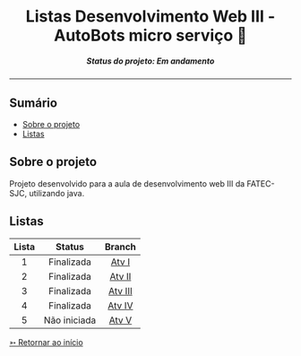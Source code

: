 <h1 align="center">Listas Desenvolvimento Web III - AutoBots micro serviço 🤖</h1>
<H5 align="center"> Status do projeto: Em andamento</H5>

<hr> 

## Sumário

- [Sobre o projeto](#Sobre-o-projeto)
- [Listas](#Listas)


## Sobre o projeto

Projeto desenvolvido para a aula de desenvolvimento web III da FATEC-SJC, utilizando java.


## Listas

| Lista | Status | Branch |
|:-----:|:----------:|:---------:|
| 1 | Finalizada | [Atv I](https://github.com/SBittencourt/ListaAutoBots---devWebIII/tree/AtvI)  |
| 2 | Finalizada | [Atv II](https://github.com/SBittencourt/ListaAutoBots---devWebIII/tree/AtvII) |  
| 3 | Finalizada | [Atv III](https://github.com/SBittencourt/ListaAutoBots---devWebIII/tree/AtvIII) | 
| 4 | Finalizada | [Atv IV](https://github.com/SBittencourt/ListaAutoBots---devWebIII/tree/AtvIV) |
| 5 | Não iniciada | [Atv V](https://github.com/SBittencourt/ListaAutoBots---devWebIII/tree/AtvV) |


[➳ Retornar ao início](#Sumário)

